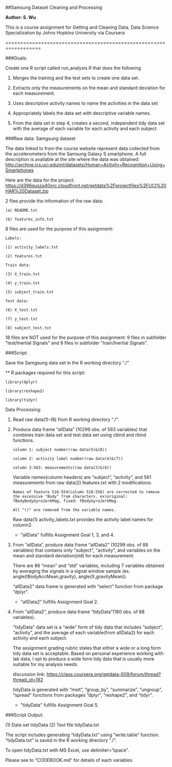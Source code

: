 ##Samsung Dataset Cleaning and Processing

**Author: S. Wu**

This is a course assignment for Getting and Cleaning Data, Data Science Specialization by Johns Hopkins University via Coursera

==================================================================


###Goals:

Create one R script called run_analysis.R that does the following

1.	Merges the training and the test sets to create one data set.

2.	Extracts only the measurements on the mean and standard deviation for each measurement. 

3.	Uses descriptive activity names to name the activities in the data set

4.	Appropriately labels the data set with descriptive variable names. 

5.	From the data set in step 4, creates a second, independent tidy data set with the average of each variable for each activity and each subject.


###Raw data: Samgsung dataset

The data linked to from the course website represent data collected from the accelerometers from the Samsung Galaxy S smartphone. A full description is available at the site where the data was obtained: 
http://archive.ics.uci.edu/ml/datasets/Human+Activity+Recognition+Using+Smartphones  

Here are the data for the project: 
https://d396qusza40orc.cloudfront.net/getdata%2Fprojectfiles%2FUCI%20HAR%20Dataset.zip

2 files provide the information of the raw data:

	(a) README.txt

	(b) features_info.txt

8 files are used for the purpose of this assignment:

	Labels:

	(1) activity_labels.txt

	(2) features.txt

	Train data:

	(3) X_train.txt

	(4) y_train.txt

	(5) subject_train.txt

	Test data:

	(6) X_test.txt

	(7) y_test.txt

	(8) subject_test.txt

18 files are NOT used for the purpose of this assignment: 9 files in subfolder "test/Inertial Signals" and 9 files in subfolder "train/Inertial Signals".



###Script:

Save the Samgsung data set in the R working directory “./”

** R packages required for this script:

	library(dplyr)

	library(reshape2)

	library(tidyr)


Data Processing:

1.	Read raw data(1)-(8) from R working directory “./”.

2.	Produce data frame “allData” (10299 obs. of 563 variables) that combines train data set and test data set using cbind and rbind functions.

		column 1: subject number(raw data(5)&(8))
		
		column 2: activity label number(raw data(4)&(7))

		column 3-563: measurements(raw data(3)&(6))

	Variable names(column headers) are “subject”, “activity”, and 561 measurements from raw data(2) features.txt with 2 modifications:

		Names of feature 516-554(column 518-556) are corrected to remove the excessive "Body" from characters. ex)original: fBodyBodyGyroJerkMag, fixed: fBodyGyroJerkMag.

		All "()" are removed from the variable names.

	Raw data(1) activity_labels.txt provides the activity label names for column2.

	* "allData" fulfills Assignment Goal 1, 3, and 4.

3.	From “allData”, produce data frame “allData2” (10299 obs. of 88 variables) that contains only "subject", "activity", and variables on the mean and standard deviation(std) for each measurement. 

	There are 86 “mean” and “std” variables, including 7 variables obtained by averaging the signals in a signal window sample (ex. angle(tBodyAccMean,gravity), angle(X,gravityMean)). 

	“allData2” data frame is generated with “select” function from package “dplyr”.

	* "allData2" fulfills Assignment Goal 2.

4.	From “allData2”, produce data frame “tidyData”(180 obs. of 88 variables).

	"tidyData" data set is a “wide” form of tidy data that includes “subject”, “activity”, and the average of each variable(from allData2) for each activity and each subject. 
	
	The assignment grading rubric states that either a wide or a long form tidy data set is acceptable. Based on personal experience working with lab data, I opt to produce a wide form tidy data that is usually more suitable for my analysis needs. 

	discussion link: https://class.coursera.org/getdata-009/forum/thread?thread_id=192

	tidyData is generated with “melt”, “group_by”, “summarize”, "ungroup", “spread” functions from packages ”dplyr”, “reshape2”, and “tidyr”.

	* "tidyData" fulfills Assignment Goal 5.


###Script Output:

(1) Data set tidyData
(2) Text file tidyData.txt

The script includes generating “tidyData.txt” using “write.table” function. “tidyData.txt” is saved in the R working directory ”./”.

To open tidyData.txt with MS Excel, use delimiter=”space”.

Please see to “CODEBOOK.md” for details of each variables.
